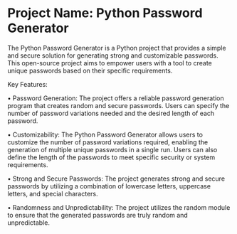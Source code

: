 # Project Name: Python Password Generator

The Python Password Generator is a Python project that provides a simple and secure solution for generating strong and customizable passwords. This open-source project aims to empower users with a tool to create unique passwords based on their specific requirements.

Key Features:

• Password Generation: The project offers a reliable password generation program that creates random and secure passwords. Users can specify the number of password variations needed and the desired length of each password.

• Customizability: The Python Password Generator allows users to customize the number of password variations required, enabling the generation of multiple unique passwords in a single run. Users can also define the length of the passwords to meet specific security or system requirements.

• Strong and Secure Passwords: The project generates strong and secure passwords by utilizing a combination of lowercase letters, uppercase letters, and special characters. 

• Randomness and Unpredictability: The project utilizes the random module to ensure that the generated passwords are truly random and unpredictable. 
